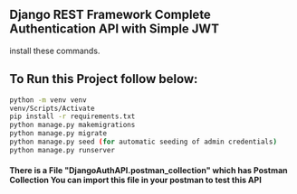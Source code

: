 ## Django REST Framework Complete Authentication API with Simple JWT
install these commands.

## To Run this Project follow below:

```bash
python -m venv venv
venv/Scripts/Activate
pip install -r requirements.txt
python manage.py makemigrations
python manage.py migrate
python manage.py seed (for automatic seeding of admin credentials)
python manage.py runserver
```

#### There is a File "DjangoAuthAPI.postman_collection" which has Postman Collection You can import this file in your postman to test this API

